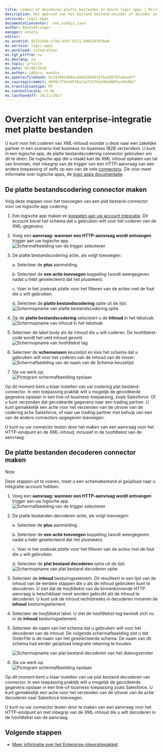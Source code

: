 ```yaml
---
title: Codeer of decoderen platte bestanden in Azure logic apps | Microsoft Docs
description: Het gebruik van het bestand bestand encoder of decoder in de Enterprise Integration Pack in uw logische apps
services: logic-apps
documentationcenter: .net,nodejs,java
author: MandiOhlinger
manager: anneta
editor: 
ms.assetid: 82152dab-c7ad-43df-b721-596559703be8
ms.service: logic-apps
ms.workload: integration
ms.tgt_pltfrm: na
ms.devlang: na
ms.topic: article
ms.date: 07/08/2016
ms.author: LADocs; mandia
ms.openlocfilehash: bc3430624844cdeb92958433fba295f67a8ae0ff
ms.sourcegitcommit: 6699c77dcbd5f8a1a2f21fba3d0a0005ac9ed6b7
ms.translationtype: MT
ms.contentlocale: nl-NL
ms.lasthandoff: 10/11/2017
---
```

# <a name="overview-of-enterprise-integration-with-flat-files"></a>Overzicht van enterprise-integratie met platte bestanden

U kunt voor het coderen van XML-inhoud voordat u deze naar een zakelijke partner in een scenario met business-to-business (B2B verzenden). U kunt in een logische app, de platte bestandscodering connector gebruiken om dit te doen. De logische app die u maakt kan de XML inhoud ophalen van tal van bronnen, met inbegrip van de trigger van een HTTP-aanvraag van een andere toepassing of zelfs op een van de vele [connectors](../connectors/apis-list.md). Zie voor meer informatie over logische apps, de [logic apps documentatie](logic-apps-what-are-logic-apps.md "meer informatie over logische apps").  

## <a name="create-the-flat-file-encoding-connector"></a>De platte bestandscodering connector maken
Volg deze stappen voor het toevoegen van een plat bestand-connector voor uw logische app codering.

1. Een logische app maken en [koppelen aan uw account integratie](logic-apps-enterprise-integration-accounts.md "informatie over het koppelen van een integratie-account aan een logische app"). Dit account bevat het schema dat u gebruiken wilt voor het coderen van de XML-gegevens.  
2. Voeg een **aanvraag: wanneer een HTTP-aanvraag wordt ontvangen** trigger aan uw logische app.  
   ![Schermafbeelding van de trigger selecteren](./media/logic-apps-enterprise-integration-b2b/flatfile-1.png)    
3. De platte bestandscodering actie, als volgt toevoegen:
   
    a. Selecteer de **plus** aanmelding.
   
    b. Selecteer de **een actie toevoegen** koppeling (wordt weergegeven nadat u hebt geselecteerd dat het plusteken).
   
    c. Voer in het zoekvak *platte* voor het filteren van de acties met de fout die u wilt gebruiken.
   
    d. Selecteer de **platte bestandscodering** optie uit de lijst.   
   ![Schermopname van platte bestandscodering optie](media/logic-apps-enterprise-integration-flatfile/flatfile-2.png)   
4. Op de **platte bestandscodering** selecteert u de **inhoud** in het tekstvak.  
   ![Schermopname van inhoud in het tekstvak](media/logic-apps-enterprise-integration-flatfile/flatfile-3.png)  
5. Selecteer de label body als de inhoud die u wilt coderen. De hoofdtekst-code wordt het veld inhoud gevuld.     
   ![Schermopname van hoofdtekst tag](media/logic-apps-enterprise-integration-flatfile/flatfile-4.png)  
6. Selecteer de **schemanaam** keuzelijst en kies het schema dat u gebruiken wilt voor het coderen van de inhoud van de invoer.    
   ![Schermafbeelding van de naam van de Schema-keuzelijst](media/logic-apps-enterprise-integration-flatfile/flatfile-5.png)  
7. Sla uw werk op.   
   ![Pictogram schermafbeelding opslaan](media/logic-apps-enterprise-integration-flatfile/flatfile-6.png)  

Op dit moment bent u klaar instellen van uw codering plat bestand-connector. In een toepassing praktijk wilt u mogelijk de gecodeerde gegevens opslaan in een line-of-business-toepassing, zoals Salesforce. Of u kunt verzenden dat gecodeerde gegevens naar een trading partner. U kunt gemakkelijk een actie voor het verzenden van de uitvoer van de codering actie Salesforce, of naar uw trading partner met behulp van een van de andere connectors opgegeven toevoegen.

U kunt nu uw connector testen door het maken van een aanvraag voor het HTTP-eindpunt en de XML-inhoud, inclusief in de hoofdtekst van de aanvraag.  

## <a name="create-the-flat-file-decoding-connector"></a>De platte bestanden decoderen connector maken

> [!NOTE]
> Deze stappen uit te voeren, moet u een schemabestand al geüpload naar u integratie-account hebben.

1. Voeg een **aanvraag: wanneer een HTTP-aanvraag wordt ontvangen** trigger aan uw logische app.  
   ![Schermafbeelding van de trigger selecteren](./media/logic-apps-enterprise-integration-b2b/flatfile-1.png)    
2. De platte bestanden decoderen actie, als volgt toevoegen:
   
    a. Selecteer de **plus** aanmelding.
   
    b. Selecteer de **een actie toevoegen** koppeling (wordt weergegeven nadat u hebt geselecteerd dat het plusteken).
   
    c. Voer in het zoekvak *platte* voor het filteren van de acties met de fout die u wilt gebruiken.
   
    d. Selecteer de **plat bestand decoderen** optie uit de lijst.   
   ![Schermopname van plat bestand decoderen optie](media/logic-apps-enterprise-integration-flatfile/flatfile-2.png)   
3. Selecteer de **inhoud** besturingselement. Dit resulteert in een lijst van de inhoud van de eerdere stappen die u als de inhoud gebruiken kunt te decoderen. U ziet dat de *hoofdtekst* van de binnenkomende HTTP aanvraag is beschikbaar moet worden gebruikt als de inhoud te decoderen. U kunt ook de inhoud rechtstreeks in decoderen invoeren de **inhoud** besturingselement.     
4. Selecteer de *hoofdtekst* label. U ziet de hoofdtekst-tag bevindt zich nu in de **inhoud** besturingselement.
5. Selecteer de naam van het schema dat u gebruiken wilt voor het decoderen van de inhoud. De volgende schermafbeelding ziet u dat *OrderFile* is de naam van het geselecteerde schema. De naam van dit schema had eerder geüpload integratie rekening te houden.
   
   ![Schermopname van plat bestand decoderen van het dialoogvenster](media/logic-apps-enterprise-integration-flatfile/flatfile-decode-1.png)    
6. Sla uw werk op.  
   ![Pictogram schermafbeelding opslaan](media/logic-apps-enterprise-integration-flatfile/flatfile-6.png)    

Op dit moment bent u klaar instellen van uw plat bestand decoderen van connector. In een toepassing praktijk wilt u mogelijk de gecodeerde gegevens opslaan in een line-of-business-toepassing zoals Salesforce. U kunt gemakkelijk een actie voor het verzenden van de uitvoer van de actie decoderen naar Salesforce toevoegen.

U kunt nu uw connector testen door te maken van een aanvraag voor het HTTP-eindpunt en met inbegrip van de XML-inhoud die u wilt decoderen in de hoofdtekst van de aanvraag.  

## <a name="next-steps"></a>Volgende stappen
* [Meer informatie over het Enterprise-integratiepakket](logic-apps-enterprise-integration-overview.md "meer informatie over Enterprise Integration Pack").  

